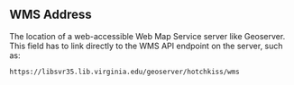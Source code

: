 ## WMS Address

The location of a web-accessible Web Map Service server like Geoserver. This field has to link directly to the WMS API endpoint on the server, such as:

`https://libsvr35.lib.virginia.edu/geoserver/hotchkiss/wms`
